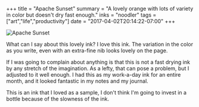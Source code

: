 +++
title = "Apache Sunset"
summary = "A lovely orange with lots of variety in color but doesn't dry fast enough."
inks = "noodler"
tags = ["art","life","productivity"]
date = "2017-04-02T20:14:22-07:00"
+++

![Apache Sunset](/inks/noodler/apache_sunset.jpg)

What can I say about this lovely ink?  I love this ink.  The variation in the color as you write,
even with an extra-fine nib looks lovely on the page.

If I was going to complain about anything is that this is not a fast drying ink by any stretch of
the imagination.  As a lefty, that can pose a problem, but I adjusted to it well enough.  I had
this as my work-a-day ink for an entire month, and it looked fantastic in my notes and my journal.

This is an ink that I loved as a sample, I don't think I'm going to invest in a bottle because of
the slowness of the ink.



